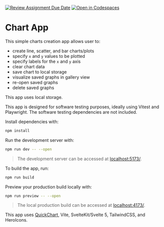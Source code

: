 [![Review Assignment Due Date](https://classroom.github.com/assets/deadline-readme-button-22041afd0340ce965d47ae6ef1cefeee28c7c493a6346c4f15d667ab976d596c.svg)](https://classroom.github.com/a/_nScgA8a)
[![Open in Codespaces](https://classroom.github.com/assets/launch-codespace-2972f46106e565e64193e422d61a12cf1da4916b45550586e14ef0a7c637dd04.svg)](https://classroom.github.com/open-in-codespaces?assignment_repo_id=19653282)
# Chart App

This simple charts creation app allows user to:

- create line, scatter, and bar charts/plots
- specify `x` and `y` values to be plotted
- specify labels for the `x` and `y` axis
- clear chart data
- save chart to local storage
- visualize saved graphs in gallery view
- re-open saved graphs
- delete saved graphs

This app uses local storage.

This app is designed for software testing purposes, ideally using Vitest and Playwright. The software testing dependencies are not included.

Install dependencies with:

```sh
npm install
```

Run the development server with:

```sh
npm run dev -- --open
```

> The development server can be accessed at [localhost:5173/](http://localhost:5173/).

To build the app, run:

```sh
npm run build
```

Preview your production build locally with:

```sh
npm run preview -- --open
```

> The local production build can be accessed at [localhost:4173/](http://localhost:4173/).

This app uses [QuickChart](https://quickchart.io/), Vite, SvelteKit/Svelte 5, TailwindCSS, and HeroIcons.
